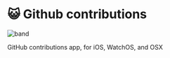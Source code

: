 # 😺 Github contributions

![band](https://cloud.githubusercontent.com/assets/3276768/19214602/f39af4c0-8d87-11e6-8b3d-3d9c7b94d57c.png)

GitHub contributions app, for iOS, WatchOS, and OSX
